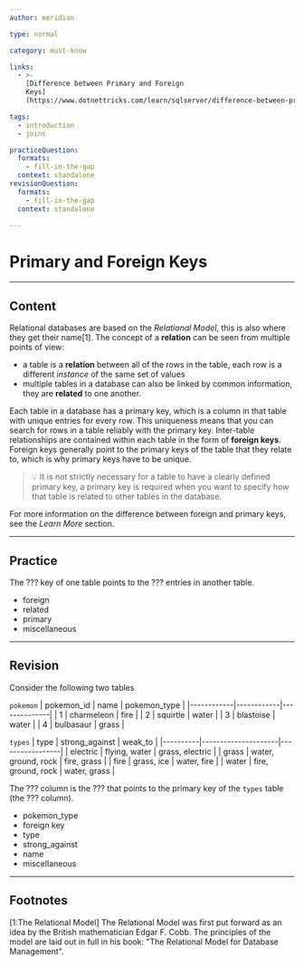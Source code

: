 ```yaml
---
author: meridian

type: normal

category: must-know

links: 
  - >-
    [Difference between Primary and Foreign 
    Keys]
    (https://www.dotnettricks.com/learn/sqlserver/difference-between-primary-key-and-foreign-key){article}

tags:
  - introduction
  - joins

practiceQuestion:
  formats:
    - fill-in-the-gap
  context: standalone
revisionQuestion:
  formats:
    - fill-in-the-gap
  context: standalone

---
```


# Primary and Foreign Keys

---

## Content

Relational databases are based on the *Relational Model*, this is also where they get their name[1]. The concept of a **relation** can be seen from multiple points of view:
- a table is a **relation** between all of the rows in the table, each row is a different *instance* of the same set of values
- multiple tables in a database can also be linked by common information, they are **related** to one another.

Each table in a database has a primary key, which is a column in that table with unique entries for every row. This uniqueness means that you can search for rows in a table reliably with the primary key. Inter-table relationships are contained within each table in the form of **foreign keys**. Foreign keys generally point to the primary keys of the table that they relate to, which is why primary keys have to be unique.

> 💡 It is not strictly necessary for a table to have a clearly defined primary key, a primary key is required when you want to specify how that table is related to other tables in the database.

For more information on the difference between foreign and primary keys, see the *Learn More* section.

--- 

## Practice

The ??? key of one table points to the ??? entries in another table. 

- foreign
- related
- primary
- miscellaneous

---

## Revision

Consider the following two tables

`pokemon`
| pokemon_id | name       | pokemon_type |
|------------|------------|--------------|
| 1          | charmeleon | fire         |
| 2          | squirtle   | water        |
| 3          | blastoise  | water        |
| 4          | bulbasaur  | grass        |

`types`
| type     | strong_against      | weak_to         |
|----------|---------------------|-----------------|
| electric | flying, water       | grass, electric |
| grass    | water, ground, rock | fire, grass     |
| fire     | grass, ice          | water, fire     |
| water    | fire, ground, rock  | water, grass    |

The ??? column is the ??? that points to the primary key of the `types` table (the ??? column).

- pokemon_type
- foreign key
- type
- strong_against
- name
- miscellaneous

---

## Footnotes

[1:The Relational Model]
The Relational Model was first put forward as an idea by the British mathematician Edgar F. Cobb. The principles of the model are laid out in full in his book: "The Relational Model for Database Management". 
